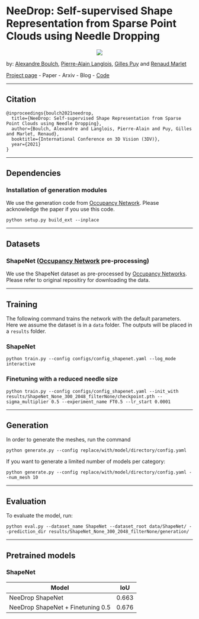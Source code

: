 # NeeDrop: Self-supervised Shape Representation from Sparse Point Clouds using Needle Dropping

<p align="center">
<img src="./doc/banner.gif" />
</p>

by: [Alexandre Boulch](https://www.boulch.eu), [Pierre-Alain Langlois](https://imagine.enpc.fr/~langloip/index.html), [Gilles Puy](https://sites.google.com/site/puygilles/) and [Renaud Marlet](http://imagine.enpc.fr/~marletr/)

[Project page](https://www.boulch.eu/2021_3dv_needrop) - Paper - Arxiv - Blog - [Code](https://github.com/valeoai/NeeDrop)

---
## Citation
```
@inproceedings{boulch2021needrop,
  title={NeeDrop: Self-supervised Shape Representation from Sparse Point Clouds using Needle Dropping},
  author={Boulch, Alexandre and Langlois, Pierre-Alain and Puy, Gilles and Marlet, Renaud},
  booktitle={International Conference on 3D Vision (3DV)},
  year={2021}
}
```

---
## Dependencies


### Installation of generation modules

We use the generation code from [Occupancy Network](https://github.com/autonomousvision/convolutional_occupancy_networks). Please acknowledge the paper if you use this code.

```
python setup.py build_ext --inplace
```

---
## Datasets

### ShapeNet ([Occupancy Network](https://github.com/autonomousvision/convolutional_occupancy_networks) pre-processing)

We use the ShapeNet dataset as pre-processed by [Occupancy Networks](https://github.com/autonomousvision/convolutional_occupancy_networks). Please refer to original repositiry for downloading the data.

---
## Training
The following command trains the network with the default parameters. Here we assume the dataset is in a `data` folder. The outputs will be placed in a `results` folder.

### ShapeNet
```
python train.py --config configs/config_shapenet.yaml --log_mode interactive
```

### Finetuning with a reduced needle size
```
python train.py --config configs/config_shapenet.yaml --init_with results/ShapeNet_None_300_2048_filterNone/checkpoint.pth --sigma_multiplier 0.5 --experiment_name FT0.5 --lr_start 0.0001
```

---
## Generation

In order to generate the meshes, run the command

```
python generate.py --config replace/with/model/directory/config.yaml
```

If you want to generate a limited number of models per category:

```
python generate.py --config replace/with/model/directory/config.yaml --num_mesh 10
```

---
## Evaluation

To evaluate the model, run:

```
python eval.py --dataset_name ShapeNet --dataset_root data/ShapeNet/ --prediction_dir results/ShapeNet_None_300_2048_filterNone/generation/
```

---
## Pretrained models

### ShapeNet
| Model | IoU |
|---|---|
| NeeDrop ShapeNet | 0.663 |
| NeeDrop ShapeNet + Finetuning 0.5 | 0.676 |
